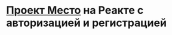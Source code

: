 # [Проект Место](https://maxi-mini.github.io/react-mesto-auth/) на Реакте с авторизацией и регистрацией

